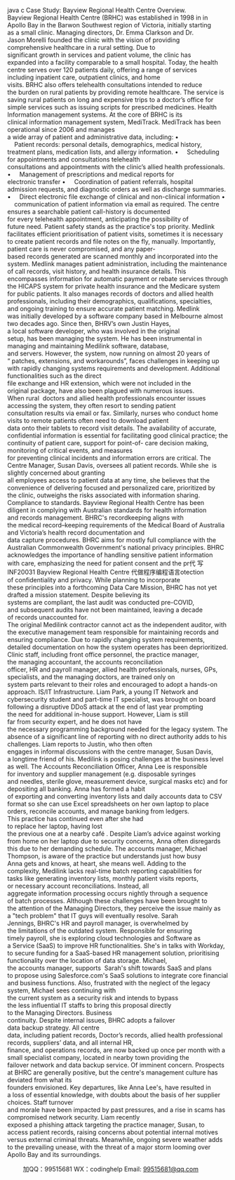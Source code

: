java c
Case Study: Bayview Regional Health Centre 
Overview. Bayview Regional Health Centre (BRHC) was established in 1998 in in Apollo Bay in the Barwon Southwest region of Victoria, initially starting as a small clinic. Managing directors, Dr. Emma Clarkson and Dr. Jason Morelli founded the clinic with the vision of providing comprehensive healthcare in a rural setting. Due to significant growth in services and patient volume, the clinic has expanded into a facility comparable to a small hospital. 
Today, the health centre serves over 120 patients daily, offering a range of services including inpatient care, outpatient clinics, and home visits. BRHC also offers telehealth consultations intended to reduce the burden on rural patients by providing remote healthcare. The service is saving rural patients on long and expensive trips to a doctor’s office for simple services such as issuing scripts for prescribed medicines. 
Health Information management systems. At the core of BRHC is its clinical information management system, MediTrack. MediTrack has been operational since 2006 and manages a wide array of patient and administrative data, including:
•     Patient records: personal details, demographics, medical history, treatment plans, medication lists, and allergy information.
•     Scheduling for appointments and consultations telehealth consultations and appointments with the clinic’s allied health professionals.
•     Management of prescriptions and medical reports for electronic transfer
•     Coordination of patient referrals, hospital admission requests, and diagnostic orders as well as discharge summaries.
•     Direct electronic file exchange of clinical and non-clinical information
•     communication of patient information via email as required.
The centre ensures a searchable patient call-history is documented for every telehealth appointment, anticipating the possibility of future need. Patient safety stands as the practice's top priority. Medlink facilitates efficient prioritisation of patient visits, sometimes it is necessary to create patient records and file notes on the fly, manually. Importantly, patient care is never compromised, and any paper-based records generated are scanned monthly and incorporated into the system.
Medlink manages patient administration, including the maintenance of call records, visit history, and health insurance details. This encompasses information for automatic payment or rebate services through the HICAPS system for private health insurance and the Medicare system for public patients. It also manages records of doctors and allied health professionals, including their demographics, qualifications, specialties, and ongoing training to ensure accurate patient matching. 
Medlink was initially developed by a software company based in Melbourne almost two decades ago. Since then, BHRV’s own Justin Hayes, a local software developer, who was involved in the original setup, has been managing the system. He has been instrumental in managing and maintaining Medilink software, database, and servers. However, the system, now running on almost 20 years of “ patches, extensions, and workarounds”, faces challenges in keeping up with rapidly changing systems requirements and development.
Additional functionalities such as the direct file exchange and HR extension, which were not included in the original package, have also been plagued with numerous issues. When rural  doctors and allied health professionals encounter issues accessing the system, they often resort to sending patient consultation results via email or fax. Similarly, nurses who conduct home visits to remote patients often need to download patient data onto their tablets to record visit details.
The availability of accurate, confidential information is essential for facilitating good clinical practice; the continuity of patient care, support for point-of- care decision making, monitoring of critical events, and measures for preventing clinical incidents and information errors are critical. The Centre Manager, Susan Davis, oversees all patient records. While she  is slightly concerned about granting all employees access to patient data at any time, she believes that the convenience of delivering focused and personalized care, prioritized by the clinic, outweighs the risks associated with information sharing. 
Compliance to standards. Bayview Regional Health Centre has been diligent in complying with Australian standards for health information and records management. BHRC's recordkeeping aligns with the medical record–keeping requirements of the Medical Board of Australia and Victoria’s health record documentation and data capture procedures. BHRC aims for mostly full compliance with the Australian Commonwealth Government's national privacy principles. 
BHRC acknowledges the importance of handling sensitive patient information with care, emphasizing the need for patient consent and the pr代 写INF20031 Bayview Regional Health Centre
代做程序编程语言otection of confidentiality and privacy. While planning to incorporate these principles into a forthcoming Data Care Mission, BHRC has not yet drafted a mission statement. Despite believing its systems are compliant, the last audit was conducted pre-COVID, and subsequent audits have not been maintained, leaving a decade of records unaccounted for. The original Medilink contractor cannot act as the independent auditor, with the executive management team responsible for maintaining records and ensuring compliance. 
Due to rapidly changing system requirements, detailed documentation on how the system operates has been deprioritized. Clinic staff, including front office personnel, the practice manager, the managing accountant, the accounts reconciliation officer, HR and payroll manager, allied health professionals, nurses, GPs, specialists, and the managing doctors, are trained only on system parts relevant to their roles and encouraged to adopt a hands-on approach.
IS/IT Infrastructure. Liam Park, a young IT Network and cybersecurity student and part-time IT specialist, was brought on board following a disruptive DDoS attack at the end of last year prompting the need for additional in-house support. However, Liam is still far from security expert, and he does not have the necessary programming background needed for the legacy system. The absence of a significant line of reporting with no direct authority adds to his challenges. Liam reports to Justin, who then often engages in informal discussions with the centre manager, Susan Davis, a longtime friend of his.
Medilink is posing challenges at the business level as well. The Accounts Reconciliation Officer, Anna Lee is responsible for inventory and supplier management (e.g. disposable syringes and needles, sterile glove, measurement device, surgical masks etc) and for depositing all banking. Anna has formed a habit of exporting and converting inventory lists and daily accounts data to CSV format so she can use Excel spreadsheets on her own laptop to place orders, reconcile accounts, and manage banking from ledgers. This practice has continued even after she had to replace her laptop, having lost the previous one at a nearby café . Despite Liam’s advice against working from home on her laptop due to security concerns, Anna often disregards this due to her demanding schedule. The accounts manager, Michael Thompson, is aware of the practice but understands just how busy Anna gets and knows, at heart, she means well. 
Adding to the complexity, Medilink lacks real-time batch reporting capabilities for tasks like generating inventory lists, monthly patient visits reports, or necessary account reconciliations. Instead, all aggregate information processing occurs nightly through a sequence of batch processes. Although these challenges have been brought to the attention of the Managing Directors, they perceive the issue mainly as a "tech problem" that IT guys will eventually resolve.
Sarah Jennings, BHRC's HR and payroll manager, is overwhelmed by the limitations of the outdated system. Responsible for ensuring timely payroll, she is exploring cloud technologies and Software as a Service (SaaS) to improve HR functionalities. She's in talks with Workday, to secure funding for a SaaS-based HR management solution, prioritising functionality over the location of data storage. Michael, the accounts manager, supports  Sarah's shift towards SaaS and plans to propose using Salesforce.com's SaaS solutions to integrate core financial and business functions. Also, frustrated with the neglect of the legacy system, Michael sees continuing with the current system as a security risk and intends to bypass the less influential IT staffs to bring this proposal directly to the Managing Directors. 
Business continuity. Despite internal issues, BHRC adopts a failover data backup strategy. All centre data, including patient records, Doctor’s records, allied health professional records, suppliers’ data, and all internal HR, finance, and operations records, are now backed up once per month with a small specialist company, located in nearby town providing the failover network and data backup service.
Of imminent concern. Prospects at BHRC are generally positive, but the centre's management culture has deviated from what its founders envisioned. Key departures, like Anna Lee's, have resulted in a loss of essential knowledge, with doubts about the basis of her supplier choices. Staff turnover and morale have been impacted by past pressures, and a rise in scams has compromised network security. Liam recently exposed a phishing attack targeting the practice manager, Susan, to access patient records, raising concerns about potential internal motives versus external criminal threats. Meanwhile, ongoing severe weather adds to the prevailing unease, with the threat of a major storm looming over Apollo Bay and its surroundings. 







         
加QQ：99515681  WX：codinghelp  Email: 99515681@qq.com
